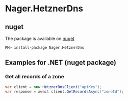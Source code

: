 # Nager.HetznerDns

## nuget
The package is available on [nuget](https://www.nuget.org/packages/Nager.HetznerDns)
```
PM> install-package Nager.HetznerDns
```
## Examples for .NET (nuget package)

### Get all records of a zone
```cs
var client = new HetznerDnsClient("apiKey");
var response = await client.GetRecordsAsync("zoneId");
```
